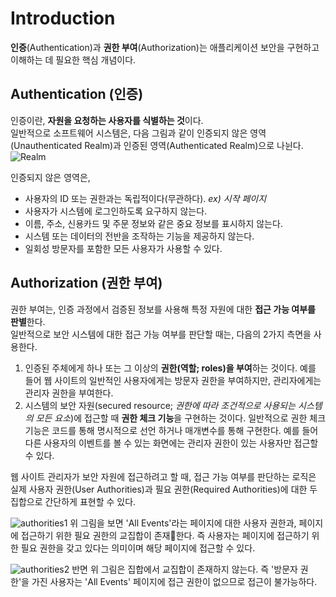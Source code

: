 # Introduction

**인증**(Authentication)과 **권한 부여**(Authorization)는 애플리케이션 보안을 구현하고 이해하는 데 필요한 핵심 개념이다.

## Authentication (인증)
인증이란, **자원을 요청하는 사용자를 식별하는 것**이다.  
일반적으로 소프트웨어 시스템은, 다음 그림과 같이 인증되지 않은 영역(Unauthenticated Realm)과 인증된 영역(Authenticated Realm)으로 나뉜다.
![Realm](https://user-images.githubusercontent.com/26949964/56081383-b68e9f80-5e47-11e9-8091-fd7e757fbfca.png)

인증되지 않은 영역은,
- 사용자의 ID 또는 권한과는 독립적이다(무관하다). *ex) 시작 페이지*
- 사용자가 시스템에 로그인하도록 요구하지 않는다.
- 이름, 주소, 신용카드 및 주문 정보와 같은 중요 정보를 표시하지 않는다.
- 시스템 또는 데이터의 전반을 조작하는 기능을 제공하지 않는다.
- 일회성 방문자를 포함한 모든 사용자가 사용할 수 있다.

## Authorization (권한 부여)
권한 부여는, 인증 과정에서 검증된 정보를 사용해 특정 자원에 대한 **접근 가능 여부를 판별**한다.  
일반적으로 보안 시스템에 대한 접근 가능 여부를 판단할 때는, 다음의 2가지 측면을 사용한다.
1. 인증된 주체에게 하나 또는 그 이상의 **권한(역할; roles)을 부여**하는 것이다. 예를 들어 웹 사이트의 일반적인 사용자에게는 방문자 권한을 부여하지만, 관리자에게는 관리자 권한을 부여한다.
2. 시스템의 보안 자원(secured resource; *권한에 따라 조건적으로 사용되는 시스템의 모든 요소*)에 접근할 때 **권한 체크 기능**을 구현하는 것이다. 일반적으로 권한 체크 기능은 코드를 통해 명시적으로 선언 하거나 매개변수를 통해 구현한다. 예를 들어 다른 사용자의 이벤트를 볼 수 있는 화면에는 관리자 권한이 있는 사용자만 접근할 수 있다.

웹 사이트 관리자가 보안 자원에 접근하려고 할 때, 접근 가능 여부를 판단하는 로직은 실제 사용자 권한(User Authorities)과 필요 권한(Required Authorities)에 대한 두 집합으로 간단하게 표현할 수 있다.  

![authorities1](https://user-images.githubusercontent.com/26949964/56086384-39881800-5e91-11e9-9a55-5f764f365839.png)
위 그림을 보면 'All Events'라는 페이지에 대한 사용자 권한과, 페이지에 접근하기 위한 필요 권한의 교집합이 존재한다. 즉 사용자는 페이지에 접근하기 위한 필요 권한을 갖고 있다는 의미이며 해당 페이지에 접근할 수 있다.

![authorities2](https://user-images.githubusercontent.com/26949964/56086424-08f4ae00-5e92-11e9-83e7-fbe704d5b65e.png)
반면 위 그림은 집합에서 교집합이 존재하지 않는다. 즉 '방문자 권한'을 가진 사용자는 'All Events' 페이지에 접근 권한이 없으므로 접근이 불가능하다. 

